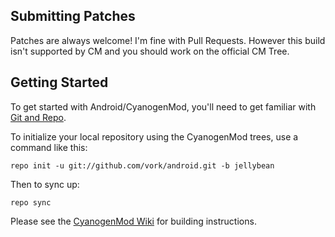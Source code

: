 Submitting Patches
------------------
Patches are always welcome! I'm fine with Pull Requests. However this build isn't supported by CM and 
you should work on the official CM Tree. 


Getting Started
---------------

To get started with Android/CyanogenMod, you'll need to get
familiar with [Git and Repo](http://source.android.com/download/using-repo).

To initialize your local repository using the CyanogenMod trees, use a command like this:

    repo init -u git://github.com/vork/android.git -b jellybean

Then to sync up:

    repo sync

Please see the [CyanogenMod Wiki](http://wiki.cyanogenmod.com/) for building instructions.